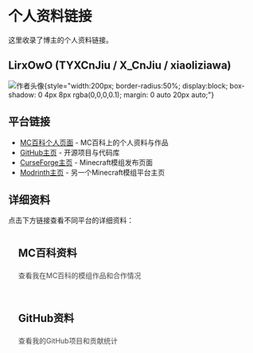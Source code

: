 # 个人资料链接

这里收录了博主的个人资料链接。

## LirxOwO (TYXCnJiu / X_CnJiu / xiaoliziawa)

![作者头像](/modimg/avatar.png){style="width:200px; border-radius:50%; display:block; box-shadow: 0 4px 8px rgba(0,0,0,0.1); margin: 0 auto 20px auto;"}

## 平台链接

- [MC百科个人页面](https://www.mcmod.cn/author/33105.html) - MC百科上的个人资料与作品
- [GitHub主页](https://github.com/xiaoliziawa) - 开源项目与代码库
- [CurseForge主页](https://www.curseforge.com/members/tyxcnjiu/projects) - Minecraft模组发布页面
- [Modrinth主页](https://modrinth.com/user/xiaoliziawa) - 另一个Minecraft模组平台主页

## 详细资料

点击下方链接查看不同平台的详细资料：

<div class="platform-cards">
  <a href="/websites/mcmod" class="platform-card">
    <h3>MC百科资料</h3>
    <p>查看我在MC百科的模组作品和合作情况</p>
  </a>
  
  <a href="/websites/github" class="platform-card">
    <h3>GitHub资料</h3>
    <p>查看我的GitHub项目和贡献统计</p>
  </a>
</div>

<style>
.platform-cards {
  display: flex;
  gap: 20px;
  margin-top: 20px;
  flex-wrap: wrap;
}

.platform-card {
  padding: 20px;
  border-radius: 8px;
  background-color: var(--vp-c-bg-soft);
  transition: transform 0.3s, box-shadow 0.3s;
  flex: 1;
  min-width: 250px;
  text-decoration: none !important;
  color: var(--vp-c-text-1);
  border: 1px solid var(--vp-c-divider);
}

.platform-card:hover {
  transform: translateY(-5px);
  box-shadow: 0 5px 15px rgba(0, 0, 0, 0.1);
}

.platform-card h3 {
  margin-top: 0;
  font-size: 1.3rem;
}

.platform-card p {
  margin-bottom: 0;
  opacity: 0.8;
}

.dark .platform-card {
  background-color: var(--vp-c-bg-soft);
}
</style>
